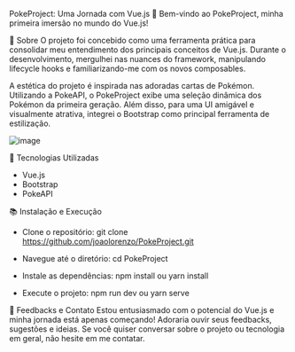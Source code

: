 PokeProject: Uma Jornada com Vue.js 🚀
Bem-vindo ao PokeProject, minha primeira imersão no mundo do Vue.js!

🌟 Sobre
O projeto foi concebido como uma ferramenta prática para consolidar meu entendimento dos principais conceitos de Vue.js. Durante o desenvolvimento, mergulhei nas nuances do framework, manipulando lifecycle hooks e familiarizando-me com os novos composables.

A estética do projeto é inspirada nas adoradas cartas de Pokémon. Utilizando a PokeAPI, o PokeProject exibe uma seleção dinâmica dos Pokémon da primeira geração. Além disso, para uma UI amigável e visualmente atrativa, integrei o Bootstrap como principal ferramenta de estilização.

![image](https://github.com/joaolorenzo/PokeProject/assets/108151188/ea439582-15c5-42f3-8eee-a8cc88de2a21)

🚀 Tecnologias Utilizadas
- Vue.js
- Bootstrap
- PokeAPI

  
📚 Instalação e Execução
- Clone o repositório: git clone https://github.com/joaolorenzo/PokeProject.git

- Navegue até o diretório: cd PokeProject

- Instale as dependências: npm install ou yarn install

- Execute o projeto: npm run dev ou yarn serve

💌 Feedbacks e Contato
Estou entusiasmado com o potencial do Vue.js e minha jornada está apenas começando! Adoraria ouvir seus feedbacks, sugestões e ideias. Se você quiser conversar sobre o projeto ou tecnologia em geral, não hesite em me contatar.

